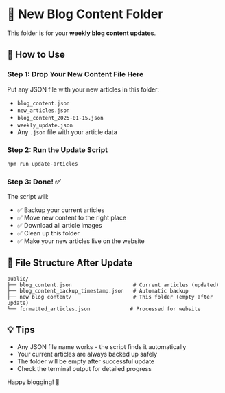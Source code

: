 # 📝 New Blog Content Folder

This folder is for your **weekly blog content updates**.

## 🚀 How to Use

### Step 1: Drop Your New Content File Here
Put any JSON file with your new articles in this folder:
- `blog_content.json`
- `new_articles.json` 
- `blog_content_2025-01-15.json`
- `weekly_update.json`
- Any `.json` file with your article data

### Step 2: Run the Update Script
```bash
npm run update-articles
```

### Step 3: Done! ✅
The script will:
- ✅ Backup your current articles
- ✅ Move new content to the right place
- ✅ Download all article images  
- ✅ Clean up this folder
- ✅ Make your new articles live on the website

## 📁 File Structure After Update
```
public/
├── blog_content.json                    # Current articles (updated)
├── blog_content_backup_timestamp.json   # Automatic backup
├── new blog content/                    # This folder (empty after update)
└── formatted_articles.json             # Processed for website
```

## 💡 Tips
- Any JSON file name works - the script finds it automatically
- Your current articles are always backed up safely
- The folder will be empty after successful update
- Check the terminal output for detailed progress

Happy blogging! 🎉 